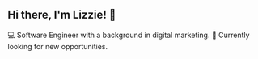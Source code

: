 ## Hi there, I'm Lizzie! 👋  

:computer: Software Engineer with a background in digital marketing.
:rocket: Currently looking for new opportunities.
